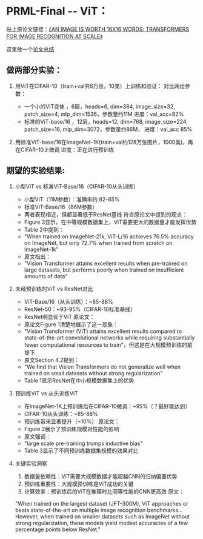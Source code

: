 # PRML-Final -- ViT：


贴上原论文链接：[《AN IMAGE IS WORTH 16X16 WORDS: TRANSFORMERS FOR IMAGE RECOGNITION AT SCALE》](https://arxiv.org/pdf/2010.11929)

这里放一个[论文总结](https://acnn8hqx4j1r.feishu.cn/docx/JFdIdMfCJo26OrxhkoPcOOIOnah)
## 做两部分实验：

1.  用ViT在CIFAR-10（train+val共6万张，10类）上训练和验证：
    对比两组参数：
    -   一个小的ViT变体 ，6层，heads=6, dim=384, image_size=32, patch_size=4, mlp_dim=1536，参数量约11M
        进度：val_acc=82%
    -   标准的ViT-base/16 ，12层，heads=12, dim=768, image_size=224, patch_size=16, mlp_dim=3072，参数量约86M，
        进度：val_acc 85%

2.  用标准ViT-base/16在ImageNet-1K(train+val约128万张图片，1000类)，再在CIFAR-10上微调
    进度：正在进行预训练

## 期望的实验结果:

1.  小型ViT vs 标准ViT-Base/16（CIFAR-10从头训练）
    -   小型ViT（11M参数）：准确率约 82-85%
    -   标准ViT-Base/16（86M参数）
    -   两者表现相近，但都显著低于ResNet基线
    符合原论文中提到的观点：
    -   Figure 3显示，在中等规模数据集上，ViT需要更大的数据量才能发挥优势
    -   Table 2中提到：
    -   "When trained on ImageNet-21k, ViT-L/16 achieves 76.5% accuracy on ImageNet, but only 72.7% when trained from scratch on ImageNet-1k"
    -   原文指出：
    -   "Vision Transformer attains excellent results when pre-trained on large datasets, but performs poorly when trained on insufficient amounts of data"

2.  未经预训练的ViT vs ResNet对比
    -   ViT-Base/16（从头训练）：~85-88%
    -   ResNet-50：~93-95%（CIFAR-10标准基线）
    -   ResNet明显优于ViT
    原论文：
    -   原论文Figure 1清楚地展示了这一现象：
    -   "Vision Transformer (ViT) attains excellent results compared to state-of-the-art convolutional networks while requiring substantially fewer computational resources to train"，但这是在大规模预训练的前提下
    -   原文Section 4.2提到：
    -   "We find that Vision Transformers do not generalize well when trained on small datasets without strong regularization"
    -   Table 1显示ResNet在中小规模数据集上的优势

3.  预训练ViT vs 从头训练ViT
    -   在ImageNet-1K上预训练后在CIFAR-10微调：~95%（？最好能达到）
    -   CIFAR-10从头训练：~85-88%
    -   预训练带来显著提升（~10%）
    原论文：
    -   Figure 2展示了预训练规模对性能的影响
    -   原文强调：
    -   "large scale pre-training trumps inductive bias"
    -   Table 3显示了不同预训练数据集规模的效果对比

4.  关键实验洞察

    1.  数据量依赖性：ViT需要大规模数据才能超越CNN的归纳偏置优势
    2.  预训练重要性：大规模预训练是ViT成功的关键
    3.  计算效率：预训练后的ViT在推理时比同等性能的CNN更高效
    原文：
    
    "When trained on the largest dataset (JFT-300M), ViT approaches or beats state-of-the-art on multiple image recognition benchmarks... However, when trained on smaller datasets such as ImageNet without strong regularization, these models yield modest accuracies of a few percentage points below ResNet."
